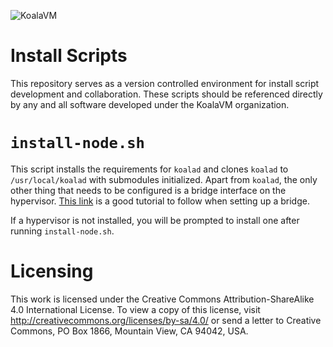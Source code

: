![KoalaVM](http://dpr.clayfreeman.com/1kRYJ+ "KoalaVM")

Install Scripts
===============

This repository serves as a version controlled environment for install script
development and collaboration.  These scripts should be referenced directly by
any and all software developed under the KoalaVM organization.

`install-node.sh`
=================

This script installs the requirements for `koalad` and clones `koalad` to
`/usr/local/koalad` with submodules initialized.  Apart from `koalad`, the only
other thing that needs to be configured is a bridge interface on the hypervisor.
[This link](https://help.ubuntu.com/community/KVM/Networking#Bridged_Networking)
is a good tutorial to follow when setting up a bridge.

If a hypervisor is not installed, you will be prompted to install one after
running `install-node.sh`.

Licensing
=========

This work is licensed under the Creative Commons Attribution-ShareAlike 4.0
International License. To view a copy of this license, visit
http://creativecommons.org/licenses/by-sa/4.0/ or send a letter to Creative
Commons, PO Box 1866, Mountain View, CA 94042, USA.
